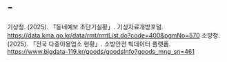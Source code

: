 # -
기상청. (2025). 「동네예보 초단기실황」. 기상자료개방포털. https://data.kma.go.kr/data/rmt/rmtList.do?code=400&pgmNo=570
소방청. (2025). 「전국 다중이용업소 현황」. 소방안전 빅데이터 플랫폼. https://www.bigdata-119.kr/goods/goodsInfo?goods_mng_sn=461
